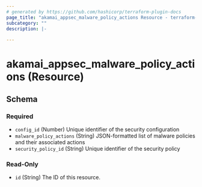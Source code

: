 ```yaml
---
# generated by https://github.com/hashicorp/terraform-plugin-docs
page_title: "akamai_appsec_malware_policy_actions Resource - terraform-provider-akamai"
subcategory: ""
description: |-
  
---
```


# akamai_appsec_malware_policy_actions (Resource)





<!-- schema generated by tfplugindocs -->
## Schema

### Required

- `config_id` (Number) Unique identifier of the security configuration
- `malware_policy_actions` (String) JSON-formatted list of malware policies and their associated actions
- `security_policy_id` (String) Unique identifier of the security policy

### Read-Only

- `id` (String) The ID of this resource.

